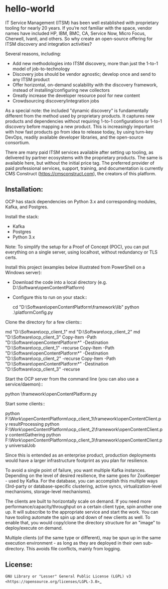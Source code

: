 hello-world
===========

IT Service Management (ITSM) has been well established with proprietary tooling for nearly 20 years. If you’re not familiar with the space, vendor names have included HP, IBM, BMC, CA, Service Now, Micro Focus, Cherwell, Ivanti, and others. So why create an open-source offering for ITSM discovery and integration activities?

Several reasons, including:

 * Add new methodologies into ITSM discovery, more than just the 1-to-1 model of job-to-technology
 * Discovery jobs should be vendor agnostic; develop once and send to any ITSM product
 * Offer horizontal, on-demand scalability with the discovery framework, instead of installing/configuring new collectors
 * Greatly increase the developer resource pool for new content
 * Crowdsourcing discovery/integration jobs

As a special note: the included "dynamic discovery" is fundamentally different from the method used by proprietary products. It captures new products and dependencies without requiring 1-to-1 configurations or 1-to-1 discovery before mapping a new product. This is increasingly important with how fast products go from idea to release today, by using turn-key DevOps, readily available developer libraries, and the open-source consortium.

There are many paid ITSM services available after setting up tooling, as delivered by partner ecosystems with the proprietary products. The same is available here, but without the initial price tag. The preferred provider of paid professional services, support, training, and documentation is currently CMS Construct (https://cmsconstruct.com), the creators of this platform.


Installation:
-------------
OCP has stack dependencies on Python 3.x and corresponding modules, Kafka, and Postgres. 

Install the stack: 
 * Kafka
 * Postgres
 * Python 3.x

Note: To simplify the setup for a Proof of Concept (POC), you can put everything on a single server, using localhost, without redundancy or TLS certs.

Install this project (examples below illustrated from PowerShell on a Windows server):
 * Download the code into a local directory (e.g. D:\Software\openContentPlatform)
 * Configure this to run on your stack::

   cd "D:\Software\openContentPlatform\framework\lib"
   python .\platformConfig.py

Clone the directory for a few clients::

   md "D:\Software\ocp_client_1"
   md "D:\Software\ocp_client_2"
   md "D:\Software\ocp_client_3"
   Copy-Item -Path "D:\Software\openContentPlatform\*" -Destination "D:\Software\ocp_client_1" -recurse
   Copy-Item -Path "D:\Software\openContentPlatform\*" -Destination "D:\Software\ocp_client_2" -recurse
   Copy-Item -Path "D:\Software\openContentPlatform\*" -Destination "D:\Software\ocp_client_3" -recurse

Start the OCP server from the command line (you can also use a service/daemon)::

   python <installPath>\framework\openContentPlatform.py 
  
Start some clients::

   python F:\Work\openContentPlatform\ocp_client_1\framework\openContentClient.py resultProcessing
   python F:\Work\openContentPlatform\ocp_client_2\framework\openContentClient.py contentGathering
   python F:\Work\openContentPlatform\ocp_client_3\framework\openContentClient.py universalJob


Since this is entended as an enterprise product, production deployments would have a larger infrastructure footprint as you plan for resilience. 

To avoid a single point of failure, you want multiple Kafka instances. Depending on the level of desired resilience, the same goes for ZooKeeper - used by Kafka. For the database, you can accomplish this multiple ways (3rd-party or database-specific clustering, active syncs, virtualization-level mechanisms, storage-level mechanisms).

The clients are built to horizontally scale on demand. If you need more performance/capacity/throughput on a certain client type, spin another one up. It will subscribe to the appropriate service and start the work. You can have tooling automate the spin up and down of new clients as well. To enable that, you would copy/clone the directory structure for an "image" to deploy/execute on demand.

Multiple clients (of the same type or different), may be spun up in the same execution environment - as long as they are deployed in their own sub-directory. This avoids file conﬂicts, mainly from logging. 


License:
--------
`GNU Library or "Lesser" General Public License (LGPL) v3 <https://opensource.org/licenses/LGPL-3.0>`_

